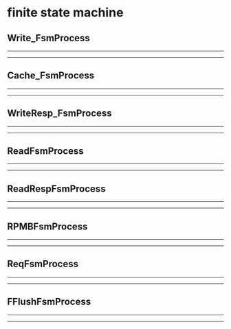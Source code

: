 # finite state machine

## Write_FsmProcess

---

---

## Cache_FsmProcess

---

---

## WriteResp_FsmProcess

---

---

## ReadFsmProcess

---

---

## ReadRespFsmProcess

---

---

## RPMBFsmProcess

---

---

## ReqFsmProcess

---

---

## FFlushFsmProcess

---

---
